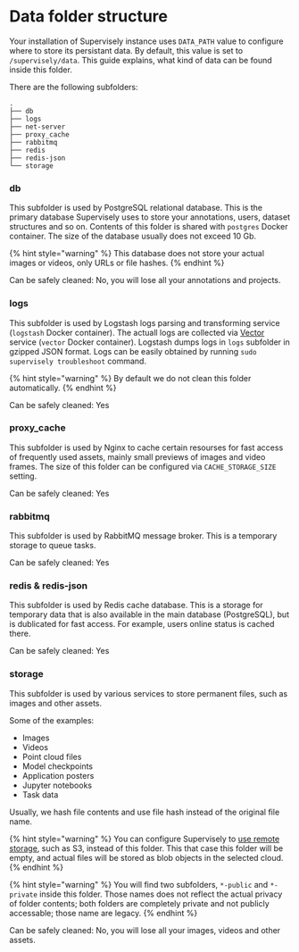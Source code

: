 # Data folder structure

Your installation of Supervisely instance uses `DATA_PATH` value to configure where to store its persistant data. By default, this value is set to `/supervisely/data`. This guide explains, what kind of data can be found inside this folder.

There are the following subfolders:

```
.
├── db
├── logs
├── net-server
├── proxy_cache
├── rabbitmq
├── redis
├── redis-json
└── storage
```

### db

This subfolder is used by PostgreSQL relational database. This is the primary database Supervisely uses to store your annotations, users, dataset structures and so on. Contents of this folder is shared with `postgres` Docker container. The size of the database usually does not exceed 10 Gb.

{% hint style="warning" %}
This database does not store your actual images or videos, only URLs or file hashes.
{% endhint %}

Can be safely cleaned: No, you will lose all your annotations and projects.

### logs

This subfolder is used by Logstash logs parsing and transforming service (`logstash` Docker container). The actuall logs are collected via [Vector](https://vector.dev) service (`vector` Docker container). Logstash dumps logs in `logs` subfolder in gzipped JSON format. Logs can be easily obtained by running `sudo supervisely troubleshoot` command.

{% hint style="warning" %}
By default we do not clean this folder automatically.
{% endhint %}

Can be safely cleaned: Yes

### proxy_cache

This subfolder is used by Nginx to cache certain resourses for fast access of frequently used assets, mainly small previews of images and video frames. The size of this folder can be configured via `CACHE_STORAGE_SIZE` setting.

Can be safely cleaned: Yes

### rabbitmq

This subfolder is used by RabbitMQ message broker. This is a temporary storage to queue tasks.

Can be safely cleaned: Yes

### redis & redis-json

This subfolder is used by Redis cache database. This is a storage for temporary data that is also available in the main database (PostgreSQL), but is dublicated for fast access. For example, users online status is cached there.

Can be safely cleaned: Yes

### storage

This subfolder is used by various services to store permanent files, such as images and other assets.

Some of the examples:

- Images
- Videos
- Point cloud files
- Model checkpoints
- Application posters
- Jupyter notebooks
- Task data

Usually, we hash file contents and use file hash instead of the original file name.

{% hint style="warning" %}
You can configure Supervisely to [use remote storage](/enterprise-edition/advanced-tuning/s3), such as S3, instead of this folder. This that case this folder will be empty, and actual files will be stored as blob objects in the selected cloud.
{% endhint %}

{% hint style="warning" %}
You will find two subfolders, `*-public` and `*-private` inside this folder. Those names does not reflect the actual privacy of folder contents; both folders are completely private and not publicly accessable; those name are legacy.
{% endhint %}

Can be safely cleaned: No, you will lose all your images, videos and other assets.
